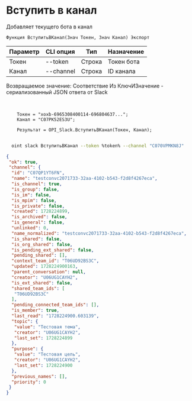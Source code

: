 ﻿---
sidebar_position: 9
---

# Вступить в канал
 Добавляет текущего бота в канал



`Функция ВступитьВКанал(Знач Токен, Знач Канал) Экспорт`

  | Параметр | CLI опция | Тип | Назначение |
  |-|-|-|-|
  | Токен | --token | Строка | Токен бота |
  | Канал | --channel | Строка | ID канала |

  
  Возвращаемое значение:   Соответствие Из КлючИЗначение - сериализованный JSON ответа от Slack

<br/>




```bsl title="Пример кода"
    Токен = "xoxb-6965308400114-696804637...";
    Канал = "C07PK52ES3U";

    Результат = OPI_Slack.ВступитьВКанал(Токен, Канал);
```



```sh title="Пример команды CLI"
    
  oint slack ВступитьВКанал --token %token% --channel "C070VPMKN8J"

```

```json title="Результат"
{
 "ok": true,
 "channel": {
  "id": "C07QP1YT6FN",
  "name": "testconvc2071733-32aa-4102-b543-f2d8f4267eca",
  "is_channel": true,
  "is_group": false,
  "is_im": false,
  "is_mpim": false,
  "is_private": false,
  "created": 1728224899,
  "is_archived": false,
  "is_general": false,
  "unlinked": 0,
  "name_normalized": "testconvc2071733-32aa-4102-b543-f2d8f4267eca",
  "is_shared": false,
  "is_org_shared": false,
  "is_pending_ext_shared": false,
  "pending_shared": [],
  "context_team_id": "T06UD92BS3C",
  "updated": 1728224900163,
  "parent_conversation": null,
  "creator": "U06UG1CAYH2",
  "is_ext_shared": false,
  "shared_team_ids": [
   "T06UD92BS3C"
  ],
  "pending_connected_team_ids": [],
  "is_member": true,
  "last_read": "1728224900.603139",
  "topic": {
   "value": "Тестовая тема",
   "creator": "U06UG1CAYH2",
   "last_set": 1728224899
  },
  "purpose": {
   "value": "Тестовая цель",
   "creator": "U06UG1CAYH2",
   "last_set": 1728224900
  },
  "previous_names": [],
  "priority": 0
 }
}
```

